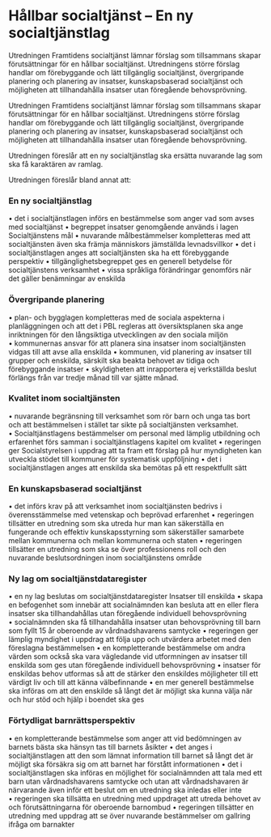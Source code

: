 # Hållbar socialtjänst – En ny socialtjänstlag

Utredningen Framtidens socialtjänst lämnar förslag som tillsammans skapar förutsättningar för en hållbar socialtjänst. Utredningens större förslag handlar om förebyggande och lätt tillgänglig socialtjänst, övergripande planering och planering av insatser, kunskapsbaserad socialtjänst och möjligheten att tillhandahålla insatser utan föregående behovsprövning.

Utredningen Framtidens socialtjänst lämnar förslag som tillsammans skapar förutsättningar för en hållbar socialtjänst. Utredningens större förslag handlar om förebyggande och lätt tillgänglig socialtjänst, övergripande planering och planering av insatser, kunskapsbaserad socialtjänst och möjligheten att tillhandahålla insatser utan föregående behovsprövning.

Utredningen föreslår att en ny socialtjänstlag ska ersätta nuvarande lag som ska få karaktären av ramlag.

Utredningen föreslår bland annat att:

### En ny socialtjänstlag

• det i socialtjänstlagen införs en bestämmelse som anger vad som avses med socialtjänst
• begreppet insatser genomgående används i lagen
Socialtjänstens mål
• nuvarande målbestämmelser kompletteras med att socialtjänsten även ska främja människors jämställda levnadsvillkor
• det i socialtjänstlagen anges att socialtjänsten ska ha ett förebyggande perspektiv
• tillgänglighetsbegreppet ges en generell betydelse för socialtjänstens verksamhet
• vissa språkliga förändringar genomförs när det gäller benämningar av enskilda

### Övergripande planering

• plan- och bygglagen kompletteras med de sociala aspekterna i planläggningen och att det i PBL regleras att översiktsplanen ska ange inriktningen för den långsiktiga utvecklingen av den sociala miljön
• kommunernas ansvar för att planera sina insatser inom socialtjänsten vidgas till att avse alla enskilda
• kommunen, vid planering av insatser till grupper och enskilda, särskilt ska beakta behovet av tidiga och förebyggande insatser
• skyldigheten att inrapportera ej verkställda beslut förlängs från var tredje månad till var sjätte månad.

### Kvalitet inom socialtjänsten

• nuvarande begränsning till verksamhet som rör barn och unga tas bort och att bestämmelsen i stället tar sikte på socialtjänsten verksamhet.
• Socialtjänstlagens bestämmelser om personal med lämplig utbildning och erfarenhet förs samman i socialtjänstlagens kapitel om kvalitet
• regeringen ger Socialstyrelsen i uppdrag att ta fram ett förslag på hur myndigheten kan utveckla stödet till kommuner för systematisk uppföljning
• det i socialtjänstlagen anges att enskilda ska bemötas på ett respektfullt sätt

### En kunskapsbaserad socialtjänst

• det införs krav på att verksamhet inom socialtjänsten bedrivs i överensstämmelse med vetenskap och beprövad erfarenhet
• regeringen tillsätter en utredning som ska utreda hur man kan säkerställa en fungerande och effektiv kunskapsstyrning som säkerställer samarbete mellan kommunerna
och mellan kommunerna och staten
• regeringen tillsätter en utredning som ska se över professionens roll och den nuvarande beslutsordningen inom socialtjänstens område

### Ny lag om socialtjänstdataregister

• en ny lag beslutas om socialtjänstdataregister
Insatser till enskilda
• skapa en befogenhet som innebär att socialnämnden kan besluta att en eller flera insatser ska tillhandahållas utan föregående individuell behovsprövning
• socialnämnden ska få tillhandahålla insatser utan behovsprövning till barn som fyllt 15 år oberoende av vårdnadshavarens samtycke
• regeringen ger lämplig myndighet i uppdrag att följa upp och utvärdera arbetet med den föreslagna bestämmelsen
• en kompletterande bestämmelse om andra värden som också ska vara vägledande vid utformningen av insatser till enskilda som ges utan föregående individuell behovsprövning
• insatser för enskildas behov utformas så att de stärker den enskildes möjligheter till ett värdigt liv och till att känna välbefinnande
• en mer generell bestämmelse ska införas om att den enskilde så långt det är möjligt ska kunna välja när och hur stöd och hjälp i boendet ska ges

### Förtydligat barnrättsperspektiv

• en kompletterande bestämmelse som anger att vid bedömningen av barnets bästa ska hänsyn tas till barnets åsikter
• det anges i socialtjänstlagen att den som lämnat information till barnet så långt det är möjligt ska försäkra sig om att barnet har förstått informationen
• det i socialtjänstlagen ska införas en möjlighet för socialnämnden att tala med ett barn utan vårdnadshavarens samtycke och utan att vårdnadshavaren är närvarande även inför ett beslut om en utredning ska inledas eller inte
• regeringen ska tillsätta en utredning med uppdraget att utreda behovet av och förutsättningarna för oberoende barnombud
• regeringen tillsätter en utredning med uppdrag att se över nuvarande bestämmelser om gallring ifråga om barnakter
